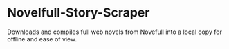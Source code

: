 # Novelfull-Story-Scraper
Downloads and compiles full web novels from Novefull into a local copy for offline and ease of view.
